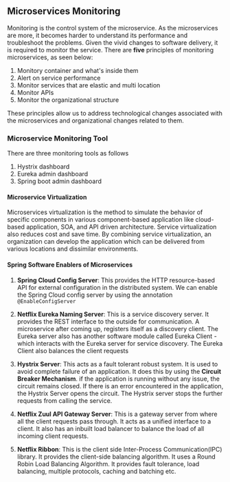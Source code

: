 ## Microservices Monitoring

Monitoring is the control system of the microservice. As the microservices are more, it becomes harder to understand its performance and troubleshoot the problems. Given the vivid changes to software delivery, it is required to monitor the service. There are **five** principles of monitoring microservices, as seen below:

1. Monitory container and what's inside them
2. Alert on service performance
3. Monitor services that are elastic and multi location
4. Monitor APIs
5. Monitor the organizational structure

These principles allow us to address technological changes associated with the microservices and organizational changes related to them.

### Microservice Monitoring Tool
There are three monitoring tools as follows

1. Hystrix dashboard
2. Eureka admin dashboard
3. Spring boot admin dashboard


#### Microservice Virtualization
Microservices virtualization is the method to simulate the behavior of specific components in various component-based application like cloud-based application, SOA, and API driven architecture. Service virtualization also reduces cost and save time. By combining service virtualization, an organization can develop the application which can be delivered from various locations and dissimilar environments.


#### Spring Software Enablers of Microservices
1. **Spring Cloud Config Server**: This provides the HTTP resource-based API for external configuration in the distributed system. We can enable the Spring Cloud config server by using the annotation `@EnableConfigServer`

2. **Netflix Eureka Naming Server**: This is a service discovery server. It provides the REST interface to the outside for communication. A microservice after coming up, registers itself as a discovery client. The Eureka server also has another software module called Eureka Client - which interacts with the Eureka server for service discovery. The Eureka Client also balances the client requests

3. **Hystrix Server**: This acts as a fault tolerant robust system. It is used to avoid complete failure of an application. It does this by using the **Circuit Breaker Mechanism**. if the application is running without any issue, the circuit remains closed. If there is an error encountered in the application, the Hystrix Server opens the circuit. The Hystrix server stops the further requests from calling the service. 

4. **Netflix Zuul API Gateway Server**: This is a gateway server from where all the client requests pass through. It acts as a unified interface to a client. It also has an inbuilt load balancer to balance the load of all incoming client requests.

5. **Netflix Ribbon**: This is the client side Inter-Process Communication(IPC) library. It provides the client-side balancing algorithm. It uses a Round Robin Load Balancing Algorithm. It provides fault tolerance, load balancing, multiple protocols, caching and batching etc.